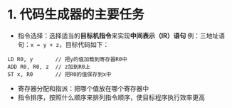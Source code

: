 # 1. 代码生成器的主要任务
- 指令选择：选择适当的**目标机指令**来实现**中间表示（IR）语句**
例：三地址语句：```x = y + z```，目标代码如下：
```
LD R0, y       // 把y的值加载到寄存器R0中
ADD R0, R0, z  // z加到R0上
ST x, R0       // 把R0的值保存到x中
```
- 寄存器分配和指派：把哪个值放在哪个寄存器中
- 指令排序，按照什么顺序来排列指令顺序，使目标程序执行效率更高